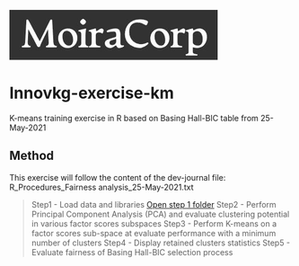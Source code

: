  ![MoiraCorp logo](/assets/images/MoiraCorp_Capture.jpg)
# Innovkg-exercise-km
 K-means training exercise in R based on Basing Hall-BIC table from 25-May-2021

## Method
 This exercise will follow the content of the dev-journal file: R_Procedures_Fairness analysis_25-May-2021.txt

 > Step1 - Load data and libraries [Open step 1 folder](https://github.com/MoiraCorp/Innovkg-exercise-km/tree/main/step1)
 > Step2 - Perform Principal Component Analysis (PCA) and evaluate clustering potential in various factor scores subspaces
 > Step3 - Perform K-means on a factor scores sub-space at evaluate performance with a minimum number of clusters
 > Step4 - Display retained clusters statistics
 > Step5 - Evaluate fairness of Basing Hall-BIC selection process

